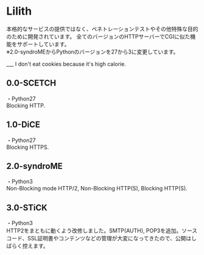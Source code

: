 # Lilith
本格的なサービスの提供ではなく、ペネトレーションテストやその他特殊な目的のために開発されています。
全てのバージョンのHTTPサーバーでCGIに似た機能をサポートしています。  
※2.0-syndroMEからPythonのバージョンを27から3に変更しています。
    
___ I don't eat cookies because it's high calorie.

## 0.0-SCETCH
・Python27  
Blocking HTTP.

## 1.0-DiCE
・Python27  
Blocking HTTPS.

## 2.0-syndroME
・Python3  
Non-Blocking mode HTTP/2, Non-Blocking HTTP(S), Blocking HTTP(S).

## 3.0-STiCK
・Python3  
HTTP2をまともに動くよう改修しました。SMTP(AUTH), POP3を追加。ソースコード、SSL証明書やコンテンツなどの管理が大変になってきたので、公開はしばらく控えます。

